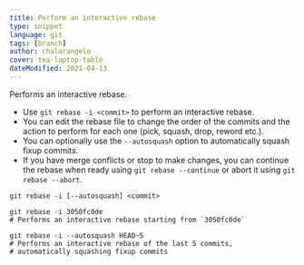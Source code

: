 ```yaml
---
title: Perform an interactive rebase
type: snippet
language: git
tags: [branch]
author: chalarangelo
cover: tea-laptop-table
dateModified: 2021-04-13
---
```


Performs an interactive rebase.

- Use `git rebase -i <commit>` to perform an interactive rebase.
- You can edit the rebase file to change the order of the commits and the action to perform for each one (pick, squash, drop, reword etc.).
- You can optionally use the `--autosquash` option to automatically squash fixup commits.
- If you have merge conflicts or stop to make changes, you can continue the rebase when ready using `git rebase --continue` or abort it using `git rebase --abort`.

```shell
git rebase -i [--autosquash] <commit>
```

```shell
git rebase -i 3050fc0de
# Performs an interactive rebase starting from `3050fc0de`

git rebase -i --autosquash HEAD~5
# Performs an interactive rebase of the last 5 commits,
# automatically squashing fixup commits
```
